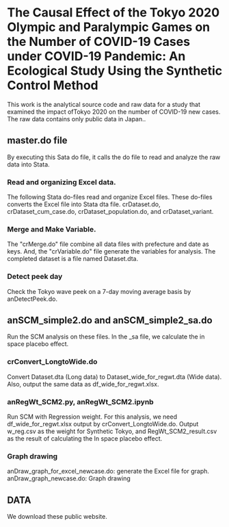 # The Causal Effect of the Tokyo 2020 Olympic and Paralympic Games on the Number of COVID-19 Cases under COVID-19 Pandemic: An Ecological Study Using the Synthetic Control Method
This work is the analytical source code and raw data for a study that examined the impact ofTokyo 2020 on the number of COVID-19 new cases. The raw data contains only public data in Japan..
## master.do file
By executing this Sata do file, it calls the do file to read and analyze the raw data into Stata.
### Read and organizing Excel data.
The following Stata do-files read and organize Excel files.
These do-files converts the Excel file into Stata dta file.
crDataset.do, crDataset_cum_case.do, crDataset_population.do, and crDataset_variant.
### Merge and Make Variable.
The "crMerge.do" file combine all data files with prefecture and date as keys.
And, the "crVariable.do" file generate the variables for analysis.
The completed dataset is a file named Dataset.dta.
### Detect peek day
Check the Tokyo wave peek on a 7-day moving average basis by anDetectPeek.do.
## anSCM_simple2.do and anSCM_simple2_sa.do
Run the SCM analysis on these files. In the _sa file, we calculate the in space placebo effect.
### crConvert_LongtoWide.do
Convert Dataset.dta (Long data) to Dataset_wide_for_regwt.dta (Wide data).
Also, output the same data as df_wide_for_regwt.xlsx.
### anRegWt_SCM2.py, anRegWt_SCM2.ipynb
Run SCM with Regression weight. For this analysis, we need df_wide_for_regwt.xlsx output by crConvert_LongtoWide.do.
Output w_reg.csv as the weight for Synthetic Tokyo, and RegWt_SCM2_result.csv as the result of calculating the In space placebo effect.
### Graph drawing
anDraw_graph_for_excel_newcase.do: generate the Excel file for graph.
anDraw_graph_newcase.do: Graph drawing
## DATA
We download these public website.
